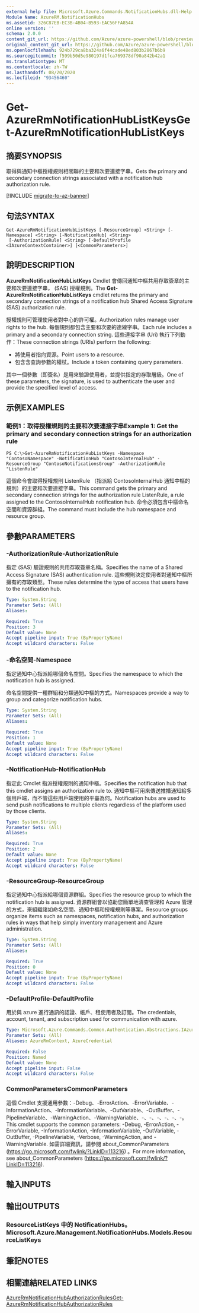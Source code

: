 ```yaml
---
external help file: Microsoft.Azure.Commands.NotificationHubs.dll-Help.xml
Module Name: AzureRM.NotificationHubs
ms.assetid: 326C87EB-EC3B-4B04-B593-EAC56FFA854A
online version: ''
schema: 2.0.0
content_git_url: https://github.com/Azure/azure-powershell/blob/preview/src/ResourceManager/NotificationHubs/Commands.NotificationHubs/help/Get-AzureRmNotificationHubListKeys.md
original_content_git_url: https://github.com/Azure/azure-powershell/blob/preview/src/ResourceManager/NotificationHubs/Commands.NotificationHubs/help/Get-AzureRmNotificationHubListKeys.md
ms.openlocfilehash: 924b729ca8ba324a6f44cade48ed803b2867b6b9
ms.sourcegitcommit: f599b50d5e980197d1fca769378df90a842b42a1
ms.translationtype: MT
ms.contentlocale: zh-TW
ms.lasthandoff: 08/20/2020
ms.locfileid: "93456460"
---
```

# <span data-ttu-id="24168-101">Get-AzureRmNotificationHubListKeys</span><span class="sxs-lookup"><span data-stu-id="24168-101">Get-AzureRmNotificationHubListKeys</span></span>

## <span data-ttu-id="24168-102">摘要</span><span class="sxs-lookup"><span data-stu-id="24168-102">SYNOPSIS</span></span>
<span data-ttu-id="24168-103">取得與通知中樞授權規則相關聯的主要和次要連接字串。</span><span class="sxs-lookup"><span data-stu-id="24168-103">Gets the primary and secondary connection strings associated with a notification hub authorization rule.</span></span>

[!INCLUDE [migrate-to-az-banner](../../includes/migrate-to-az-banner.md)]

## <span data-ttu-id="24168-104">句法</span><span class="sxs-lookup"><span data-stu-id="24168-104">SYNTAX</span></span>

```
Get-AzureRmNotificationHubListKeys [-ResourceGroup] <String> [-Namespace] <String> [-NotificationHub] <String>
 [-AuthorizationRule] <String> [-DefaultProfile <IAzureContextContainer>] [<CommonParameters>]
```

## <span data-ttu-id="24168-105">說明</span><span class="sxs-lookup"><span data-stu-id="24168-105">DESCRIPTION</span></span>
<span data-ttu-id="24168-106">**AzureRmNotificationHubListKeys** Cmdlet 會傳回通知中樞共用存取簽章的主要和次要連接字串， (SAS) 授權規則。</span><span class="sxs-lookup"><span data-stu-id="24168-106">The **Get-AzureRmNotificationHubListKeys** cmdlet returns the primary and secondary connection strings of a notification hub Shared Access Signature (SAS) authorization rule.</span></span>

<span data-ttu-id="24168-107">授權規則可管理使用者對中心的許可權。</span><span class="sxs-lookup"><span data-stu-id="24168-107">Authorization rules manage user rights to the hub.</span></span>
<span data-ttu-id="24168-108">每個規則都包含主要和次要的連線字串。</span><span class="sxs-lookup"><span data-stu-id="24168-108">Each rule includes a primary and a secondary connection string.</span></span>
<span data-ttu-id="24168-109">這些連接字串 (Uri) 執行下列動作：</span><span class="sxs-lookup"><span data-stu-id="24168-109">These connection strings (URIs) perform the following:</span></span>

- <span data-ttu-id="24168-110">將使用者指向資源。</span><span class="sxs-lookup"><span data-stu-id="24168-110">Point users to a resource.</span></span>
- <span data-ttu-id="24168-111">包含含查詢參數的權杖。</span><span class="sxs-lookup"><span data-stu-id="24168-111">Include a token containing query parameters.</span></span>

<span data-ttu-id="24168-112">其中一個參數（即簽名）是用來驗證使用者，並提供指定的存取層級。</span><span class="sxs-lookup"><span data-stu-id="24168-112">One of these parameters, the signature, is used to authenticate the user and provide the specified level of access.</span></span>

## <span data-ttu-id="24168-113">示例</span><span class="sxs-lookup"><span data-stu-id="24168-113">EXAMPLES</span></span>

### <span data-ttu-id="24168-114">範例1：取得授權規則的主要和次要連接字串</span><span class="sxs-lookup"><span data-stu-id="24168-114">Example 1: Get the primary and secondary connection strings for an authorization rule</span></span>
```
PS C:\>Get-AzureRmNotificationHubListKeys -Namespace "ContosoNamespace" -NotificationHub "ContosoInternalHub" -ResourceGroup "ContosoNotificationsGroup" -AuthorizationRule "ListenRule"
```

<span data-ttu-id="24168-115">這個命令會取得授權規則 ListenRule （指派給 ContosoInternalHub 通知中樞的規則）的主要和次要連接字串。</span><span class="sxs-lookup"><span data-stu-id="24168-115">This command gets the primary and secondary connection strings for the authorization rule ListenRule, a rule assigned to the ContosoInternalHub notification hub.</span></span>
<span data-ttu-id="24168-116">命令必須包含中樞命名空間和資源群組。</span><span class="sxs-lookup"><span data-stu-id="24168-116">The command must include the hub namespace and resource group.</span></span>

## <span data-ttu-id="24168-117">參數</span><span class="sxs-lookup"><span data-stu-id="24168-117">PARAMETERS</span></span>

### <span data-ttu-id="24168-118">-AuthorizationRule</span><span class="sxs-lookup"><span data-stu-id="24168-118">-AuthorizationRule</span></span>
<span data-ttu-id="24168-119">指定 (SAS) 驗證規則的共用存取簽章名稱。</span><span class="sxs-lookup"><span data-stu-id="24168-119">Specifies the name of a Shared Access Signature (SAS) authentication rule.</span></span>
<span data-ttu-id="24168-120">這些規則決定使用者對通知中樞所擁有的存取類型。</span><span class="sxs-lookup"><span data-stu-id="24168-120">These rules determine the type of access that users have to the notification hub.</span></span>

```yaml
Type: System.String
Parameter Sets: (All)
Aliases: 

Required: True
Position: 3
Default value: None
Accept pipeline input: True (ByPropertyName)
Accept wildcard characters: False
```

### <span data-ttu-id="24168-121">-命名空間</span><span class="sxs-lookup"><span data-stu-id="24168-121">-Namespace</span></span>
<span data-ttu-id="24168-122">指定通知中心指派給哪個命名空間。</span><span class="sxs-lookup"><span data-stu-id="24168-122">Specifies the namespace to which the notification hub is assigned.</span></span>

<span data-ttu-id="24168-123">命名空間提供一種群組和分類通知中樞的方式。</span><span class="sxs-lookup"><span data-stu-id="24168-123">Namespaces provide a way to group and categorize notification hubs.</span></span>

```yaml
Type: System.String
Parameter Sets: (All)
Aliases: 

Required: True
Position: 1
Default value: None
Accept pipeline input: True (ByPropertyName)
Accept wildcard characters: False
```

### <span data-ttu-id="24168-124">-NotificationHub</span><span class="sxs-lookup"><span data-stu-id="24168-124">-NotificationHub</span></span>
<span data-ttu-id="24168-125">指定此 Cmdlet 指派授權規則的通知中樞。</span><span class="sxs-lookup"><span data-stu-id="24168-125">Specifies the notification hub that this cmdlet assigns an authorization rule to.</span></span>
<span data-ttu-id="24168-126">通知中樞可用來傳送推播通知給多個用戶端，而不管這些用戶端使用的平臺為何。</span><span class="sxs-lookup"><span data-stu-id="24168-126">Notification hubs are used to send push notifications to multiple clients regardless of the platform used by those clients.</span></span>

```yaml
Type: System.String
Parameter Sets: (All)
Aliases: 

Required: True
Position: 2
Default value: None
Accept pipeline input: True (ByPropertyName)
Accept wildcard characters: False
```

### <span data-ttu-id="24168-127">-ResourceGroup</span><span class="sxs-lookup"><span data-stu-id="24168-127">-ResourceGroup</span></span>
<span data-ttu-id="24168-128">指定通知中心指派給哪個資源群組。</span><span class="sxs-lookup"><span data-stu-id="24168-128">Specifies the resource group to which the notification hub is assigned.</span></span>
<span data-ttu-id="24168-129">資源群組會以協助您簡單地清查管理和 Azure 管理的方式，來組織諸如命名空間、通知中樞和授權規則等專案。</span><span class="sxs-lookup"><span data-stu-id="24168-129">Resource groups organize items such as namespaces, notification hubs, and authorization rules in ways that help simply inventory management and Azure administration.</span></span>

```yaml
Type: System.String
Parameter Sets: (All)
Aliases: 

Required: True
Position: 0
Default value: None
Accept pipeline input: True (ByPropertyName)
Accept wildcard characters: False
```

### <span data-ttu-id="24168-130">-DefaultProfile</span><span class="sxs-lookup"><span data-stu-id="24168-130">-DefaultProfile</span></span>
<span data-ttu-id="24168-131">用於與 azure 進行通訊的認證、帳戶、租使用者及訂閱。</span><span class="sxs-lookup"><span data-stu-id="24168-131">The credentials, account, tenant, and subscription used for communication with azure.</span></span>

```yaml
Type: Microsoft.Azure.Commands.Common.Authentication.Abstractions.IAzureContextContainer
Parameter Sets: (All)
Aliases: AzureRmContext, AzureCredential

Required: False
Position: Named
Default value: None
Accept pipeline input: False
Accept wildcard characters: False
```

### <span data-ttu-id="24168-132">CommonParameters</span><span class="sxs-lookup"><span data-stu-id="24168-132">CommonParameters</span></span>
<span data-ttu-id="24168-133">這個 Cmdlet 支援通用參數：-Debug、-ErrorAction、-ErrorVariable、-InformationAction、-InformationVariable、-OutVariable、-OutBuffer、-PipelineVariable、-WarningAction、-WarningVariable、-、-、-、-、-、-。</span><span class="sxs-lookup"><span data-stu-id="24168-133">This cmdlet supports the common parameters: -Debug, -ErrorAction, -ErrorVariable, -InformationAction, -InformationVariable, -OutVariable, -OutBuffer, -PipelineVariable, -Verbose, -WarningAction, and -WarningVariable.</span></span> <span data-ttu-id="24168-134">如需詳細資訊，請參閱 about_CommonParameters (https://go.microsoft.com/fwlink/?LinkID=113216) 。</span><span class="sxs-lookup"><span data-stu-id="24168-134">For more information, see about_CommonParameters (https://go.microsoft.com/fwlink/?LinkID=113216).</span></span>

## <span data-ttu-id="24168-135">輸入</span><span class="sxs-lookup"><span data-stu-id="24168-135">INPUTS</span></span>

## <span data-ttu-id="24168-136">輸出</span><span class="sxs-lookup"><span data-stu-id="24168-136">OUTPUTS</span></span>

### <span data-ttu-id="24168-137">ResourceListKeys 中的 NotificationHubs。</span><span class="sxs-lookup"><span data-stu-id="24168-137">Microsoft.Azure.Management.NotificationHubs.Models.ResourceListKeys</span></span>

## <span data-ttu-id="24168-138">筆記</span><span class="sxs-lookup"><span data-stu-id="24168-138">NOTES</span></span>

## <span data-ttu-id="24168-139">相關連結</span><span class="sxs-lookup"><span data-stu-id="24168-139">RELATED LINKS</span></span>

[<span data-ttu-id="24168-140">AzureRmNotificationHubAuthorizationRules</span><span class="sxs-lookup"><span data-stu-id="24168-140">Get-AzureRmNotificationHubAuthorizationRules</span></span>](./Get-AzureRmNotificationHubAuthorizationRules.md)



